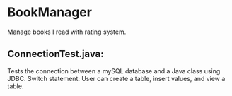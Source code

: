 # BookManager
Manage books I read with rating system.

## ConnectionTest.java:
  Tests the connection between a mySQL database and a Java class using JDBC.
  Switch statement:
    User can create a table, insert values, and view a table.
